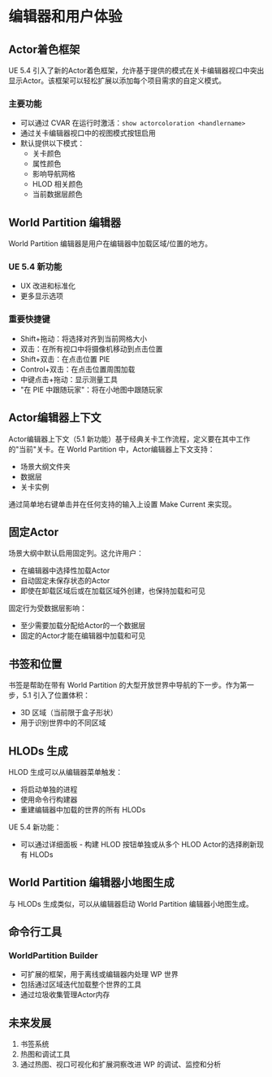# 编辑器和用户体验

## Actor着色框架

UE 5.4 引入了新的Actor着色框架，允许基于提供的模式在关卡编辑器视口中突出显示Actor。该框架可以轻松扩展以添加每个项目需求的自定义模式。

### 主要功能
- 可以通过 CVAR 在运行时激活：`show actorcoloration <handlername>`
- 通过关卡编辑器视口中的视图模式按钮启用
- 默认提供以下模式：
  - 关卡颜色
  - 属性颜色
  - 影响导航网格
  - HLOD 相关颜色
  - 当前数据层颜色

## World Partition 编辑器

World Partition 编辑器是用户在编辑器中加载区域/位置的地方。

### UE 5.4 新功能
- UX 改进和标准化
- 更多显示选项

### 重要快捷键
- Shift+拖动：将选择对齐到当前网格大小
- 双击：在所有视口中将摄像机移动到点击位置
- Shift+双击：在点击位置 PIE
- Control+双击：在点击位置周围加载
- 中键点击+拖动：显示测量工具
- "在 PIE 中跟随玩家"：将在小地图中跟随玩家

## Actor编辑器上下文

Actor编辑器上下文（5.1 新功能）基于经典关卡工作流程，定义要在其中工作的"当前"关卡。在 World Partition 中，Actor编辑器上下文支持：
- 场景大纲文件夹
- 数据层
- 关卡实例

通过简单地右键单击并在任何支持的输入上设置 Make Current 来实现。

## 固定Actor

场景大纲中默认启用固定列。这允许用户：
- 在编辑器中选择性加载Actor
- 自动固定未保存状态的Actor
- 即使在卸载区域后或在加载区域外创建，也保持加载和可见

固定行为受数据层影响：
- 至少需要加载分配给Actor的一个数据层
- 固定的Actor才能在编辑器中加载和可见

## 书签和位置

书签是帮助在带有 World Partition 的大型开放世界中导航的下一步。作为第一步，5.1 引入了位置体积：
- 3D 区域（当前限于盒子形状）
- 用于识别世界中的不同区域

## HLODs 生成

HLOD 生成可以从编辑器菜单触发：
- 将启动单独的进程
- 使用命令行构建器
- 重建编辑器中加载的世界的所有 HLODs

UE 5.4 新功能：
- 可以通过详细面板 - 构建 HLOD 按钮单独或从多个 HLOD Actor的选择刷新现有 HLODs

## World Partition 编辑器小地图生成

与 HLODs 生成类似，可以从编辑器启动 World Partition 编辑器小地图生成。

## 命令行工具

### WorldPartition Builder
- 可扩展的框架，用于离线或编辑器内处理 WP 世界
- 包括通过区域迭代加载整个世界的工具
- 通过垃圾收集管理Actor内存

## 未来发展

1. 书签系统
2. 热图和调试工具
3. 通过热图、视口可视化和扩展洞察改进 WP 的调试、监控和分析